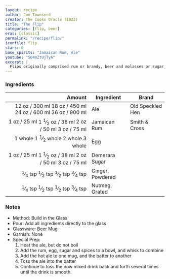 ```yaml
---
layout: recipe
author: Jon Townsend
creator: The Cooks Oracle (1822)
title: "The Flip"
categories: [flip, beer]
eras: [classic]
permalink: "/recipe/flip/"
iconfile: flip
stars: 0
base_spirits: "Jamaican Rum, Ale"
youtube: "S04mZtUjTyA"
excerpt: |
  Flips originally comprised rum or brandy, beer and molasses or sugar, mixed together then heated with a red-hot poker which caramelised the drink and made it bubble and froth. Over time, a tin or copper vessel known as an ale-warmer replaced the poker. Helped by sailors, the Flip crossed the Atlantic where President George Washington became a notable Flip drinker. Here is one of the first complete recipes for a flip from <i>The Cooks Oracle</i>:<blockquote>To make a quart of Flip: Put the Ale on the fire to warm, beat up three or four Eggs with four ounces of moist Sugar, a teaspoon full of grated Nutmeg or Ginger, and a quartern of good old Rum or Brandy.<br>When the Ale is near to boil put it into one pitcher, and the Rum and the Eggs, etc into another; turn it from one pitcher into another until it is smooth as cream.<br><cite>The Cooks Oracle, 1822</cite>
---
```


### Ingredients

|   Amount | Ingredient       | Brand            |
| -------: | ---------------- | ---------------- |
|    <span class="onex active">12 oz  / 300 ml</span> <span class="onehalfx">18 oz  / 450 ml</span> <span class="twox">24 oz  / 600 ml</span> <span class="threex">36 oz  / 900 ml</span>| Ale              | Old Speckled Hen |
|     <span class="onex active">1 oz  / 25 ml</span> <span class="onehalfx">1 <sup>1</sup>&frasl;<sub>2</sub> oz  / 38 ml</span> <span class="twox">2 oz  / 50 ml</span> <span class="threex">3 oz  / 75 ml</span>| Jamaican Rum     | Smith & Cross    |
|  <span class="onex active">1 whole </span> <span class="onehalfx">1 <sup>1</sup>&frasl;<sub>2</sub> whole </span> <span class="twox">2 whole </span> <span class="threex">3 whole </span>| Egg              |
|     <span class="onex active">1 oz  / 25 ml</span> <span class="onehalfx">1 <sup>1</sup>&frasl;<sub>2</sub> oz  / 38 ml</span> <span class="twox">2 oz  / 50 ml</span> <span class="threex">3 oz  / 75 ml</span>| Demerara Sugar   |
| <span class="onex active"> <sup>1</sup>&frasl;<sub>4</sub> tsp </span> <span class="onehalfx"> <sup>1</sup>&frasl;<sub>2</sub> tsp </span> <span class="twox"> <sup>1</sup>&frasl;<sub>2</sub> tsp </span> <span class="threex"> <sup>3</sup>&frasl;<sub>4</sub> tsp </span>| Ginger, Powdered |
| <span class="onex active"> <sup>1</sup>&frasl;<sub>4</sub> tsp </span> <span class="onehalfx"> <sup>1</sup>&frasl;<sub>2</sub> tsp </span> <span class="twox"> <sup>1</sup>&frasl;<sub>2</sub> tsp </span> <span class="threex"> <sup>3</sup>&frasl;<sub>4</sub> tsp </span>| Nutmeg, Grated   |

### Notes

- Method: Build in the Glass
- Pour: Add all ingredients directly to the glass
- Glassware: Beer Mug
- Garnish: None
- Special Prep:
  1. Heat the ale, but do not boil
  1. Add the rum, egg, sugar and spices to a bowl, and whisk to combine
  1. Add the hot ale to one mug, and the batter to another
  1. Toss the ale into the batter
  1. Continue to toss the now mixed drink back and forth several times until the drink is smooth.

    
<script type="application/ld+json">
{
  "@context": "https://schema.org",
  "@type": "Recipe",
  "author": {
    "@type": "Person",
    "name": "{{ page.author }}"
    },
  "description": "{{ page.excerpt | strip_html | replace: '"', "'" }}",
  "recipeIngredient": [
  " 12 oz Ale ",
  "1 oz Jamaican Rum",
  " 1 whole Egg ",
  "1 oz Demerara Sugar",
  "0.25 tsp Ginger, Powdered",
  "0.25 tsp Nutmeg, Grated"
    ],
  "name": "{{ page.title }}",
  "recipeInstructions": [
    {
      "@type": "HowToStep",
      "text": "- Method: Build in the Glass"
    },
    {
      "@type": "HowToStep",
      "text": "- Pour: Add all ingredients directly to the glass"
    },
    {
      "@type": "HowToStep",
      "text": "- Glassware: Beer Mug"
    },
    {
      "@type": "HowToStep",
      "text": "- Garnish: None"
    },
    {
      "@type": "HowToStep",
      "text": "- Special Prep:"
    },
    {
      "@type": "HowToStep",
      "text": "  1. Heat the ale, but do not boil"
    },
    {
      "@type": "HowToStep",
      "text": "  1. Add the rum, egg, sugar and spices to a bowl, and whisk to combine"
    },
    {
      "@type": "HowToStep",
      "text": "  1. Add the hot ale to one mug, and the batter to another"
    },
    {
      "@type": "HowToStep",
      "text": "  1. Toss the ale into the batter"
    },
    {
      "@type": "HowToStep",
      "text": "  1. Continue to toss the now mixed drink back and forth several times until the drink is smooth."
    }
    ],
  "recipeYield": "1 cocktail",
  "recipeCategory": "cocktail",
  {%- if page.stars and site.data.ratings[page.iconfile].ratings -%}"aggregateRating": "{%- include stars_metadata.html %} out of 5",{%- endif -%}
  "recipeCuisine": "global",
  "prepTime": "PT20M",
  "cookTime": "PT15S",
  "keywords": "{{ page.title }}, cocktail, {{ page.eras }}, {%- include category_metadata.html -%}, {%- include spirits_metadata.html -%}"
}
</script>

    